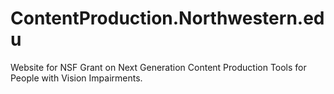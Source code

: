 # ContentProduction.Northwestern.edu

Website for NSF Grant on Next Generation Content Production Tools for People with Vision Impairments.
